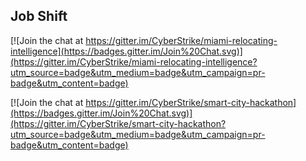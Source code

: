 ## Job Shift

[![Join the chat at https://gitter.im/CyberStrike/miami-relocating-intelligence](https://badges.gitter.im/Join%20Chat.svg)](https://gitter.im/CyberStrike/miami-relocating-intelligence?utm_source=badge&utm_medium=badge&utm_campaign=pr-badge&utm_content=badge)

[![Join the chat at https://gitter.im/CyberStrike/smart-city-hackathon](https://badges.gitter.im/Join%20Chat.svg)](https://gitter.im/CyberStrike/smart-city-hackathon?utm_source=badge&utm_medium=badge&utm_campaign=pr-badge&utm_content=badge)

